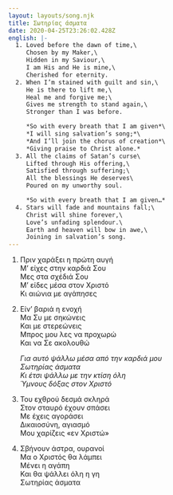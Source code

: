 ```yaml
---
layout: layouts/song.njk
title: Σωτηρίας άσματα
date: 2020-04-25T23:26:02.428Z
english: |-
  1. Loved before the dawn of time,\
     Chosen by my Maker,\
     Hidden in my Saviour,\
     I am His and He is mine,\
     Cherished for eternity.
  2. When I’m stained with guilt and sin,\
     He is there to lift me,\
     Heal me and forgive me;\
     Gives me strength to stand again,\
     Stronger than I was before.

     *So with every breath that I am given*\
     *I will sing salvation’s song;*\
     *And I’ll join the chorus of creation*\
     *Giving praise to Christ alone.*
  3. All the claims of Satan’s curse\
     Lifted through His offering,\
     Satisfied through suffering;\
     All the blessings He deserves\
     Poured on my unworthy soul.

     *So with every breath that I am given…*
  4. Stars will fade and mountains fall;\
     Christ will shine forever,\
     Love’s unfading splendour.\
     Earth and heaven will bow in awe,\
     Joining in salvation’s song.
---
```

1. Πριν χαράξει η πρώτη αυγή\
   Μ’ είχες στην καρδιά Σου\
   Μες στα σχέδιά Σου\
   Μ’ είδες μέσα στον Χριστό\
   Κι αιώνια με αγάπησες
2. Είν’ βαριά η ενοχή\
   Μα Συ με σηκώνεις\
   Και με στερεώνεις\
   Μπρος μου λες να προχωρώ\
   Και να Σε ακολουθώ

   *Για αυτό ψάλλω μέσα από την καρδιά μου\
   Σωτηρίας άσματα\
   Κι έτσι ψάλλω με την κτίση όλη\
   Ύμνους δόξας στον Χριστό*
3. Του εχθρού δεσμά σκληρά\
   Στον σταυρό έχουν σπάσει\
   Με έχεις αγοράσει\
   Δικαιοσύνη, αγιασμό\
   Μου χαρίζεις «εν Χριστώ»
4. Σβήνουν άστρα, ουρανοί\
   Μα ο Χριστός θα λάμπει\
   Μένει η αγάπη\
   Και θα ψάλλει όλη η γη\
   Σωτηρίας άσματα